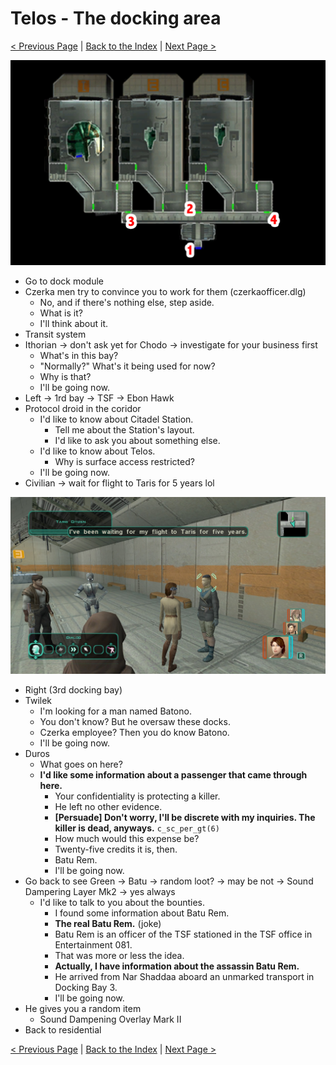 # Telos - The docking area

[< Previous Page](./03_Telos.md) |
[Back to the Index](../index.md) |
[Next Page >](./05_Telos.md)

![](img/04_Telos/04_Telos_map.png)

- Go to dock module
- Czerka men try to convince you to work for them (czerkaofficer.dlg)
  - No, and if there's nothing else, step aside.
  - What is it?
  - I'll think about it.
- Transit system
- Ithorian -> don't ask yet for Chodo -> investigate for your business first
    - What's in this bay?
    - "Normally?" What's it being used for now?
    - Why is that?
    - I'll be going now.
- Left -> 1rd bay -> TSF -> Ebon Hawk
- Protocol droid in the coridor
  - I'd like to know about Citadel Station.
    - Tell me about the Station's layout.
    - I'd like to ask you about something else.
  - I'd like to know about Telos.
    - Why is surface access restricted?
  - I'll be going now.
- Civilian -> wait for flight to Taris for 5 years lol

![2025051815141100-09283F1FC0B01C5416AE2622190758FC.jpg](img/04_Telos/2025051815141100-09283F1FC0B01C5416AE2622190758FC.jpg)

- Right (3rd docking bay)
- Twilek
    - I'm looking for a man named Batono.
    - You don't know? But he oversaw these docks.
    - Czerka employee? Then you do know Batono.
    - I'll be going now.
- Duros
    - What goes on here?
    - **I'd like some information about a passenger that came through here.**
      - Your confidentiality is protecting a killer.
      - He left no other evidence.
      - **[Persuade] Don't worry, I'll be discrete with my inquiries. The killer is dead, anyways.** `c_sc_per_gt(6)`
      - How much would this expense be?
      - Twenty-five credits it is, then.
      - Batu Rem.
      - I'll be going now.
- Go back to see Green -> Batu -> random loot? -> may be not -> Sound Dampering Layer Mk2 -> yes always
  - I'd like to talk to you about the bounties.
    - I found some information about Batu Rem.
    - **The real Batu Rem.** (joke)
    - Batu Rem is an officer of the TSF stationed in the TSF office in Entertainment 081.
    - That was more or less the idea.
    - **Actually, I have information about the assassin Batu Rem.**
    - He arrived from Nar Shaddaa aboard an unmarked transport in Docking Bay 3.
    - I'll be going now.
- He gives you a random item
  - Sound Dampening Overlay Mark II
- Back to residential

[< Previous Page](./03_Telos.md) |
[Back to the Index](../index.md) |
[Next Page >](./05_Telos.md)
